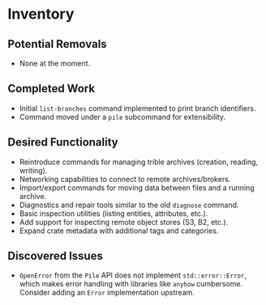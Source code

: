 # Inventory

## Potential Removals
- None at the moment.
## Completed Work
- Initial `list-branches` command implemented to print branch identifiers.
- Command moved under a `pile` subcommand for extensibility.

## Desired Functionality
- Reintroduce commands for managing trible archives (creation, reading, writing).
- Networking capabilities to connect to remote archives/brokers.
- Import/export commands for moving data between files and a running archive.
- Diagnostics and repair tools similar to the old `diagnose` command.
- Basic inspection utilities (listing entities, attributes, etc.).
- Add support for inspecting remote object stores (S3, B2, etc.).
- Expand crate metadata with additional tags and categories.

## Discovered Issues
- `OpenError` from the `Pile` API does not implement `std::error::Error`, which
  makes error handling with libraries like `anyhow` cumbersome. Consider adding
  an `Error` implementation upstream.
